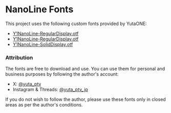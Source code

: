 # NanoLine Fonts

This project uses the following custom fonts provided by YutaONE:

- [Y1NanoLine-RegularDisplay.otf](public/fonts/nanoline/Y1NanoLine-RegularDisplay.otf)
- [Y1NanoLine-RegularDisplay.otf](public/fonts/nanoline/Y1NanoLine-RegularDisplay.otf)
- [Y1NanoLine-SolidDisplay.otf](public/fonts/nanoline/Y1NanoLine-SolidDisplay.otf)

### Attribution

The fonts are free to download and use. You can use them for personal and business purposes by following the author's account:

- X: [@yuta_ptv](https://twitter.com/yuta_ptv)
- Instagram & Threads: [@yuta_ptv_jp](https://instagram.com/yuta_ptv_jp)

If you do not wish to follow the author, please use these fonts only in closed areas as per the author's conditions.
